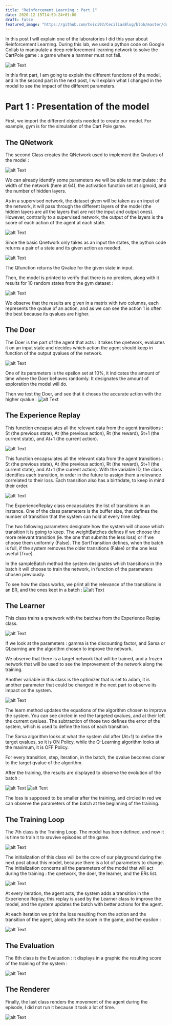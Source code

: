 ```yaml
---
title: "Reinforcement Learning : Part 1"
date: 2020-12-15T14:59:24+01:00
draft: false
featured_image: "https://github.com/Ceici92/CeciliasBlog/blob/master/docs/images/RL_1/Part1.png?raw=true"
---
```


In this post I will explain one of the laboratories I did this year about Reinforcement Learning. 
During this lab, we used a python code on Google Collab 
to manipulate a deep reinforcement learning network to solve the CartPole game : 
a game where a hammer must not fall. 

![alt Text](https://github.com/Ceici92/CeciliasBlog/blob/master/docs/images/RL_1/Hammer.JPG?raw=true "Hammer Game")

In this first part, I am going to explain the different functions of the model, and in the second part in the next post, I will explain what I changed in the model to see the impact of the different parameters.


# Part 1 : Presentation of the model


First, we import the different objects needed to create our model. For example, gym is for the simulation of the Cart Pole game.


## The QNetwork


The second Class creates the QNetwork used to implement the Qvalues of the model :


![alt Text](https://github.com/Ceici92/CeciliasBlog/blob/master/docs/images/RL_1/QNetwork.png?raw=true "QNetwork")

We can already identify some parameters we will be able to manipulate : the width of the network (here at 64), the activation function set at sigmoid, and the number of hidden layers.

As in a supervised network, the dataset given will be taken as an input of the network, it will pass through the different layers of the model (the hidden layers are all the layers that are not the input and output ones). 
However, contrarily to a supervised network, the output of the layers is the score of each action of the agent at each state.

![alt Text](https://github.com/Ceici92/CeciliasBlog/blob/master/docs/images/RL_1/QNetwork2.png?raw=true "QNetwork 2")

Since the basic Qnetwork only takes as an input the states, the python code returns a pair of a state and its given action as needed.

![alt Text](https://github.com/Ceici92/CeciliasBlog/blob/master/docs/images/RL_1/QNetwork3.png?raw=true "QNetwork 3")

The Qfunction returns the Qvalue for the given state in input.


Then, the model is printed to verify that there is no problem, along with it results for 10 random states from the gym dataset :

![alt Text](https://github.com/Ceici92/CeciliasBlog/blob/master/docs/images/RL_1/QNetworkTest.png?raw=true "QNetwork test")

We observe that the results are given in a matrix with two columns, each represents the qvalue of an action, and as we can see the action 1 is often the best because its qvalues are higher.


## The Doer

The Doer is the part of the agent that acts : it takes the qnetwork, evaluates it on an input state and decides which action the agent should keep in function of the output qvalues of the network. 

![alt Text](https://github.com/Ceici92/CeciliasBlog/blob/master/docs/images/RL_1/Doer.png?raw=true "Doer")

One of its parameters is the epsilon set at 10%, it indicates the amount of time where the Doer behaves randomly. 
It designates the amount of exploration the model will do.


Then we test the Doer, and see that it choses the accurate action with the higher qvalue :
![alt Text](https://github.com/Ceici92/CeciliasBlog/blob/master/docs/images/RL_1/DoerTest.png?raw=true "Doer test")



## The Experience Replay

This function encapsulates all the relevant data from the agent transitions : St (the previous state), At (the previous action), Rt (the reward), St+1 (the current state), and At+1 (the current action). 

![alt Text](https://github.com/Ceici92/CeciliasBlog/blob/master/docs/images/RL_1/ExpReplay.png?raw=true "Experience Replay")

This function encapsulates all the relevant data from the agent transitions : St (the previous state), At (the previous action), Rt (the reward), St+1 (the current state), and At+1 (the current action). 
With the variable ID, the class identifies each transition, in order in the future to assign them a relevance correlated to their loss. 
Each transition also has a birthdate, to keep in mind their order.

![alt Text](https://github.com/Ceici92/CeciliasBlog/blob/master/docs/images/RL_1/ExpReplay2.png?raw=true "Experience Replay 2")

The ExperienceReplay class encapsulates the list of transitions in an instance. 
One of the class parameters is the buffer size, that defines the number of transition that the system can hold at every time step. 

The two following parameters designate how the system will choose which transition it is going to keep. 
The weightBatches defines if we choose the more relevant transition (ie. the one that submits the less loss) or if we choose them uniformly (False). 
The SortTransition defines, when the batch is full, if the system removes the older transitions (False) or the one less useful (True).

In the sampleBatch method the system designates which transitions in the batch it will choose to train the network, in function of the parameters chosen previously.


To see how the class works, we print all the relevance of the transitions in an ER, and the ones kept in a batch :
![alt Text](https://github.com/Ceici92/CeciliasBlog/blob/master/docs/images/RL_1/ExpReplayTest.png?raw=true "Experience Replay test")


## The Learner


This class trains a qnetwork with the batches from the Experience Replay class.

![alt Text](https://github.com/Ceici92/CeciliasBlog/blob/master/docs/images/RL_1/Learner.png?raw=true "Learner")


If we look at the parameters : gamma is the discounting factor, and Sarsa or QLearning are the algorithm chosen to improve the network.

We observe that there is a target network that will be trained, and a frozen network that will be used to see the improvement of the network along the training.

Another variable in this class is the optimizer that is set to adam, it is another parameter that could be changed in the next part to observe its impact on the system.

![alt Text](https://github.com/Ceici92/CeciliasBlog/blob/master/docs/images/RL_1/Learner2.png?raw=true "Learner 2")

The learn method updates the equations of the algorithm chosen to improve the system. 
You can see circled in red the targeted qvalues, and at their left the current qvalues. 
The subtraction of those two defines the error of the system, which is used to define the loss of each transition.


The Sarsa algorithm looks at what the system did after (At+1) to define the target qvalues, so it is ON Policy, while the Q-Learning algorithm looks at the maximum, it is OFF Policy.

For every transition, step, iteration, in the batch, the qvalue becomes closer to the target qvalue of the algorithm.  

After the training, the results are displayed to observe the evolution of the batch :

![alt Text](https://github.com/Ceici92/CeciliasBlog/blob/master/docs/images/RL_1/LearnerTest.png?raw=true "Learner test")
![alt Text](https://github.com/Ceici92/CeciliasBlog/blob/master/docs/images/RL_1/LearnerTest2.png?raw=true "Learner test 2")


The loss is supposed to be smaller after the training, and circled in red we can observe the parameters of the batch at the beginning of the training.


## The Training Loop

The 7th class is the Training Loop. 
The model has been defined, and now it is time to train it to sruvive episodes of the game.

![alt Text](https://github.com/Ceici92/CeciliasBlog/blob/master/docs/images/RL_1/TrainingLoop.png?raw=true "Training Loop")

The initialization of this class will be the core of our playground during the next post about this model, because there is a lot of parameters to change. 
The initialization concerns all the parameters of the model that will act during the training : the qnetwork, the doer, the learner, and the ERs list.

![alt Text](https://github.com/Ceici92/CeciliasBlog/blob/master/docs/images/RL_1/TrainingLoop2.png?raw=true "Training Loop 2")

At every iteration, the agent acts, the system adds a transition in the Experience Replay, this replay is used by the Learner class to improve the model, and the system updates the batch with better actions for the agent.


At each iteration we print the loss resulting from the action and the transition of the agent, along with the score in the game, and the epsilon :

![alt Text](https://github.com/Ceici92/CeciliasBlog/blob/master/docs/images/RL_1/TrainingLoopTest.png?raw=true "Training Loop test")


## The Evaluation

The 8th class is the Evaluation : it displays in a graphic the resulting score of the training of the system :

![alt Text](https://github.com/Ceici92/CeciliasBlog/blob/master/docs/images/RL_1/Evaluation.png?raw=true "Evaluation")


## The Renderer

Finally, the last class renders the movement of the agent during the episode, I did not run it because it took a lot of time.


![alt Text](https://github.com/Ceici92/CeciliasBlog/blob/master/docs/images/RL_1/Hammer.JPG?raw=true "Renderer")
